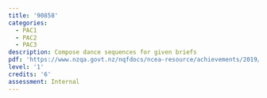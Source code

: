 ```yaml
---
title: '90858'
categories:
  - PAC1
  - PAC2
  - PAC3
description: Compose dance sequences for given briefs
pdf: 'https://www.nzqa.govt.nz/nqfdocs/ncea-resource/achievements/2019/as90858.pdf'
level: '1'
credits: '6'
assessment: Internal
---
```


